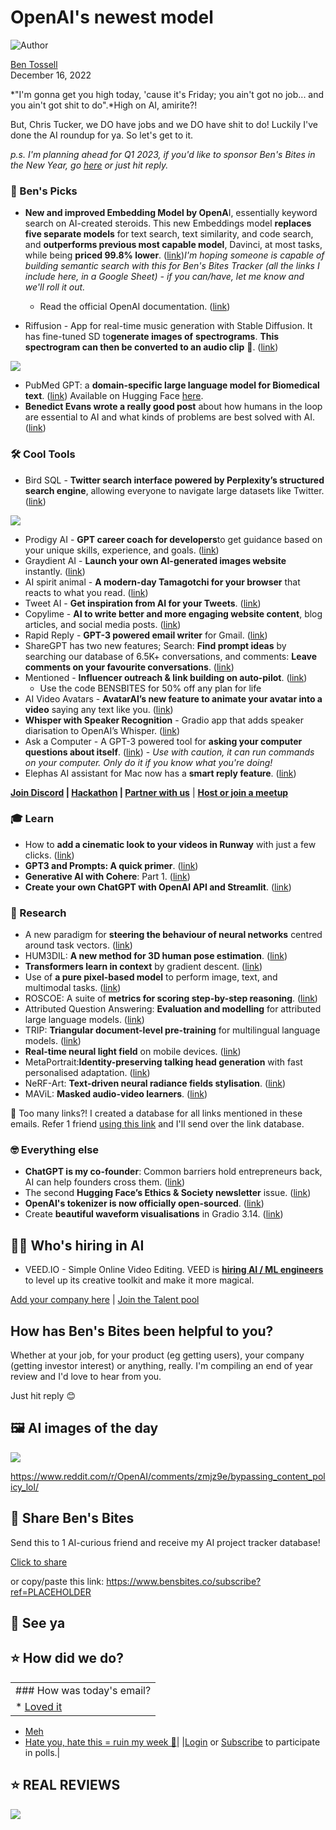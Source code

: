 # OpenAI's newest model

![Author](https://media.beehiiv.com/cdn-cgi/image/fit=scale-down,format=auto,onerror=redirect,quality=80/uploads/user/profile_picture/fc858b4d-39e3-4be1-abf4-2b55504e21a2/thumb_uJ4UYake_400x400.jpg)

[Ben Tossell](https://www.twitter.com/bentossell)\
December 16, 2022

\*"I'm gonna get you high today, 'cause it's Friday; you ain't got no job... and you ain't got shit to do".\*High on AI, amirite?!

But, Chris Tucker, we DO have jobs and we DO have shit to do! Luckily I've done the AI roundup for ya. So let's get to it.

*p.s. I'm planning ahead for Q1 2023, if you'd like to sponsor Ben's Bites in the New Year, go [here](https://sponsor.bensbites.co/) or just hit reply.*

### **🤌 Ben's Picks**

- **New and improved Embedding Model by OpenA**I, essentially keyword search on AI-created steroids. This new Embeddings model **replaces five separate models** for text search, text similarity, and code search, and **outperforms previous most capable model**, Davinci, at most tasks, while being **priced 99.8% lower**. ([link](https://openai.com/blog/new-and-improved-embedding-model/))*I'm hoping someone is capable of building semantic search with this for Ben's Bites Tracker (all the links I include here, in a Google Sheet) - if you can/have, let me know and we'll roll it out.*

  - Read the official OpenAI documentation. ([link](https://beta.openai.com/docs/guides/embeddings/what-are-embeddings))
- Riffusion - App for real-time music generation with Stable Diffusion. It has fine-tuned SD to**generate images of** **spectrograms**. **This spectrogram can then be converted to an audio clip** 🤯. ([link](https://github.com/hmartiro/riffusion-app))

![](https://media.beehiiv.com/cdn-cgi/image/fit=scale-down,format=auto,onerror=redirect,quality=80/uploads/asset/file/b4bc44ab-caff-476f-b571-768b5ad83097/web_app_screenshot.png)

- PubMed GPT: a **domain-specific large language model for Biomedical text**. ([link](https://www.mosaicml.com/blog/introducing-pubmed-gpt)) Available on Hugging Face [here](https://huggingface.co/stanford-crfm/pubmedgpt).
- **Benedict Evans wrote a really good post** about how humans in the loop are essential to AI and what kinds of problems are best solved with AI. ([link](https://www.ben-evans.com/benedictevans/2022/12/14/ChatGPT-imagenet))

### **🛠️ Cool Tools**

- Bird SQL - **Twitter search interface powered by Perplexity’s structured search engine**, allowing everyone to navigate large datasets like Twitter. ([link](https://www.perplexity.ai/sql))

![](https://media.beehiiv.com/cdn-cgi/image/fit=scale-down,format=auto,onerror=redirect,quality=80/uploads/asset/file/fd43d147-7932-475f-896c-af6326fb402c/ezgif.com-gif-maker__39_.gif)

- Prodigy AI - **GPT career coach for developers**to get guidance based on your unique skills, experience, and goals. ([link](https://ai.prodi.gg/))
- Graydient AI - **Launch your own AI-generated images website** instantly. ([link](https://graydient.ai/))
- AI spirit animal - **A modern-day Tamagotchi for your browser** that reacts to what you read. ([link](https://aispiritanimal.com/))
- Tweet AI - **Get inspiration from AI for your Tweets**. ([link](https://tweetai.com/))
- Copylime - **AI to write better and more engaging website content**, blog articles, and social media posts. ([link](https://copylime.com/))
- Rapid Reply - **GPT-3 powered email writer** for Gmail. ([link](https://rapidreply.ai/))
- ShareGPT has two new features; Search: **Find prompt ideas** by searching our database of 6.5K+ conversations, and comments: **Leave comments on your favourite conversations**. ([link](https://sharegpt.com/))
- Mentioned - **Influencer outreach & link building on auto-pilot**. ([link](https://www.mentioned.ai/))
  - Use the code BENSBITES for 50% off any plan for life
- AI Video Avatars - **AvatarAI’s new feature to animate your avatar into a video** saying any text like you. ([link](https://twitter.com/levelsio/status/1603441742384140288?s=12\&t=wOww3Z2JPGm1ntJZ-0KNFw))
- **Whisper with Speaker Recognition** - Gradio app that adds speaker diarisation to OpenAI’s Whisper. ([link](https://huggingface.co/spaces/dwarkesh/whisper-speaker-recognition))
- Ask a Computer - A GPT-3 powered tool for **asking your computer questions about itself**. ([link](https://george.mand.is/2022/12/ask-a-computer-a-toy-powered-by-gpt-3-and-reckless-abandon/)) - *Use with caution, it can run commands on your computer. Only do it if you know what you're doing!*
- Elephas AI assistant for Mac now has a **smart reply feature**. ([link](https://twitter.com/KambanTheMaker/status/1603356154242834432?s=20\&t=FfVleDabJS8UGI25rOF6vw))

**[Join Discord](https://discord.gg/qd92NKjDdE) | [Hackathon](https://vanilla-peach-484.notion.site/Ben-s-Bites-AI-Hackathon-27k-324b3e8b3d474a12a2e828b7ac45f9f9) | [Partner with us](https://sponsor.bensbites.co/)** | [**Host or join a meetup**](https://meetups.bensbites.co/)

### **🎓 Learn**

- How to **add a cinematic look to your videos in Runway** with just a few clicks. ([link](https://twitter.com/runwayml/status/1603402175396323329?s=20\&t=-thnW_bvT8eF935yqyh2Bg))
- **​​GPT3 and Prompts: A quick primer**. ([link](https://buildspace.so/notes/intro-to-gpt3-prompts))
- **Generative AI with Cohere**: Part 1. ([link](https://txt.cohere.ai/generative-ai-part-1/))
- **Create your own ChatGPT with OpenAI API and Streamlit**. ([link](https://twitter.com/itsafiz/status/1603705147405651969))

### **🔬 Research**

- A new paradigm for **steering the behaviour of neural networks** centred around task vectors. ([link](https://arxiv.org/abs/2212.04089))
- HUM3DIL: **A new method for 3D human pose estimation**. ([link](https://arxiv.org/abs/2212.07729))
- **Transformers learn in context** by gradient descent. ([link](https://arxiv.org/abs/2212.07677))
- Use of **a pure pixel-based model** to perform image, text, and multimodal tasks. ([link](https://arxiv.org/abs/2212.08045))
- ROSCOE: A suite of **metrics for scoring step-by-step reasoning**. ([link](https://arxiv.org/abs/2212.07919))
- Attributed Question Answering: **Evaluation and modelling** for attributed large language models. ([link](https://arxiv.org/abs/2212.08037))
- TRIP: **Triangular document-level pre-training** for multilingual language models. ([link](https://arxiv.org/abs/2212.07752))
- **Real-time neural light field** on mobile devices. ([link](https://snap-research.github.io/MobileR2L/))
- MetaPortrait:**Identity-preserving talking head generation** with fast personalised adaptation. ([link](https://meta-portrait.github.io/))
- NeRF-Art: **Text-driven neural radiance fields stylisation**. ([link](https://cassiepython.github.io/nerfart/))
- MAViL: **Masked audio-video learners**. ([link](https://arxiv.org/abs/2212.08071))

👋 Too many links?! I created a database for all links mentioned in these emails. Refer 1 friend [using this link](https://www.bensbites.co/subscribe?ref=PLACEHOLDER) and I'll send over the link database.

### **🤓 Everything else**

- **ChatGPT is my co-founder**: Common barriers hold entrepreneurs back, AI can help founders cross them. ([link](https://oneusefulthing.substack.com/p/chatgtp-is-my-co-founder))
- The second **Hugging Face’s Ethics & Society newsletter** issue. ([link](https://huggingface.co/blog/ethics-soc-2))
- **OpenAI's tokenizer is now officially open-sourced**. ([link](https://github.com/openai/tiktoken))
- Create **beautiful waveform visualisations** in Gradio 3.14. ([link](https://twitter.com/gradio/status/1603525848006393856?s=12\&t=LLeGO6uK5ySGrj_XqojizQ))

## **🧑‍💻 Who's hiring in AI**

- VEED.IO - Simple Online Video Editing. VEED is **[hiring AI / ML engineers](https://veed.teamtailor.com/jobs/2145526-senior-software-engineer-ai-team)** to level up its creative toolkit and make it more magical.

[Add your company here](https://bensbites.pallet.com/hire) | [Join the Talent pool](https://bensbites.pallet.com/talent/welcome?referral=true\&step=welcome\&pallet=)

## How has Ben's Bites been helpful to you?

Whether at your job, for your product (eg getting users), your company (getting investor interest) or anything, really. I'm compiling an end of year review and I'd love to hear from you.

Just hit reply 😊

## **🖼 AI images of the day**

![](https://media.beehiiv.com/cdn-cgi/image/fit=scale-down,format=auto,onerror=redirect,quality=80/uploads/asset/file/63b90413-840c-438b-a19c-3bc34cf42fa3/eaffp562326a1.png)

<https://www.reddit.com/r/OpenAI/comments/zmjz9e/bypassing_content_policy_lol/>

## **🤗 Share Ben's Bites**

Send this to 1 AI-curious friend and receive my AI project tracker database!

[Click to share](https://www.bensbites.co/subscribe?ref=PLACEHOLDER)

or copy/paste this link: https://www.bensbites.co/subscribe?ref=PLACEHOLDER

## **👋 See ya**

## **⭐️ How did we do?**

||
|:---|
|### How was today's email?|
|\* [Loved it](https://www.bensbites.co/login)

- [Meh](https://www.bensbites.co/login)
- [Hate you, hate this = ruin my week 🥹](https://www.bensbites.co/login)|
  |[Login](https://www.bensbites.co/login) or [Subscribe](https://www.bensbites.co/subscribe) to participate in polls.|

## **⭐️ REAL** REVIEWS

![](https://media.beehiiv.com/cdn-cgi/image/fit=scale-down,format=auto,onerror=redirect,quality=80/uploads/asset/file/c8a91ecd-5477-493e-bb9d-9ed8f04bde24/Screenshot_2022-12-13_at_14.55.58.png)

